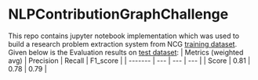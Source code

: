 # NLPContributionGraphChallenge
This repo contains jupyter notebook implementation which was used to build a research problem extraction system from NCG [training dataset](https://github.com/ncg-task/training-data).
Given below is the Evaluation results on [test dataset](https://github.com/ncg-task/test-data):
| Metrics (weighted avg) | Precision  | Recall  | F1_score  |
| ------- | --- | --- | --- |
| Score | 0.81 | 0.78 | 0.79 |
